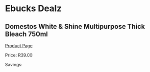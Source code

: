 
# Ebucks Dealz
## Domestos White & Shine Multipurpose Thick Bleach 750ml
[Product Page](https://www.ebucks.com/web/shop/productSelected.do?prodId=1085561363&catId=908586136)

Price: R39.00

Savings: 


	
